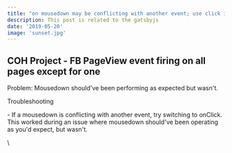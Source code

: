 ```yaml
---
title: "on mousedown may be conflicting with another event; use click instead"
description: This post is related to the gatsbyjs
date: '2019-05-20'
image: 'sunset.jpg'
---
```

## COH Project - FB PageView event firing on all pages except for one
Problem: Mousedown should've been performing as expected but wasn't.

Troubleshooting
<p>
    - If a mousedown is conflicting with another event, try switching to onClick. This worked during an issue where mousedown should've been operating as you'd expect, but wasn't.
<p>
  \


